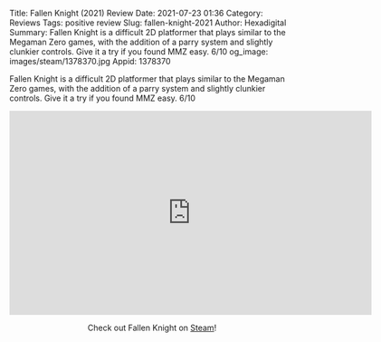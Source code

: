Title: Fallen Knight (2021) Review
Date: 2021-07-23 01:36
Category: Reviews
Tags: positive review
Slug: fallen-knight-2021
Author: Hexadigital
Summary: Fallen Knight is a difficult 2D platformer that plays similar to the Megaman Zero games, with the addition of a parry system and slightly clunkier controls. Give it a try if you found MMZ easy. 6/10
og_image: images/steam/1378370.jpg
Appid: 1378370

Fallen Knight is a difficult 2D platformer that plays similar to the Megaman Zero games, with the addition of a parry system and slightly clunkier controls. Give it a try if you found MMZ easy. 6/10

<center><iframe src="https://www.youtube.com/embed/IN6ceWTCRVQ?feature=oembed" allow="accelerometer; autoplay; encrypted-media; gyroscope; picture-in-picture" width="640" height="360" frameborder="0"></iframe>

Check out Fallen Knight on [Steam](https://store.steampowered.com/app/1378370/?curator_clanid=34633900)!</center>
